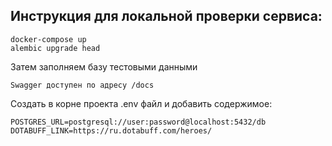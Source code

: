Инструкция для локальной проверки сервиса:
-
```console
docker-compose up
alembic upgrade head
```
Затем заполняем базу тестовыми данными

```console
Swagger доступен по адресу /docs
```

Создать в корне проекта .env файл и добавить содержимое:
```console
POSTGRES_URL=postgresql://user:password@localhost:5432/db
DOTABUFF_LINK=https://ru.dotabuff.com/heroes/
```